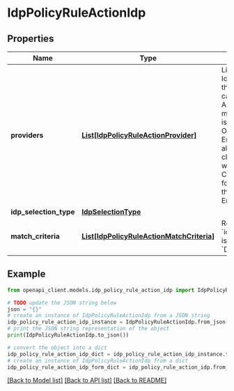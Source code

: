 # IdpPolicyRuleActionIdp


## Properties

Name | Type | Description | Notes
------------ | ------------- | ------------- | -------------
**providers** | [**List[IdpPolicyRuleActionProvider]**](IdpPolicyRuleActionProvider.md) | List of configured Identity Providers that a given Rule can route to. Ability to define multiple providers is a part of the Okta Identity Engine. This allows users to choose a Provider when they sign in. Contact support for information on the Identity Engine. | [optional] 
**idp_selection_type** | [**IdpSelectionType**](IdpSelectionType.md) |  | [optional] 
**match_criteria** | [**List[IdpPolicyRuleActionMatchCriteria]**](IdpPolicyRuleActionMatchCriteria.md) | Required if &#x60;idpSelectionType&#x60; is set to &#x60;DYNAMIC&#x60; | [optional] 

## Example

```python
from openapi_client.models.idp_policy_rule_action_idp import IdpPolicyRuleActionIdp

# TODO update the JSON string below
json = "{}"
# create an instance of IdpPolicyRuleActionIdp from a JSON string
idp_policy_rule_action_idp_instance = IdpPolicyRuleActionIdp.from_json(json)
# print the JSON string representation of the object
print(IdpPolicyRuleActionIdp.to_json())

# convert the object into a dict
idp_policy_rule_action_idp_dict = idp_policy_rule_action_idp_instance.to_dict()
# create an instance of IdpPolicyRuleActionIdp from a dict
idp_policy_rule_action_idp_form_dict = idp_policy_rule_action_idp.from_dict(idp_policy_rule_action_idp_dict)
```
[[Back to Model list]](../README.md#documentation-for-models) [[Back to API list]](../README.md#documentation-for-api-endpoints) [[Back to README]](../README.md)


